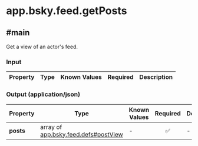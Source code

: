 # app.bsky.feed.getPosts

## #main

Get a view of an actor's feed.

### Input

| Property | Type | Known Values | Required | Description |
| --- | --- | --- | :---: | --- |

### Output (application/json)

| Property | Type | Known Values | Required | Description |
| --- | --- | --- | :---: | --- |
| **posts** | array of [app.bsky.feed.defs#postView](../../../../lexiconsapp/bsky/feed/defs.md#postview) | - | ✅ | - |
